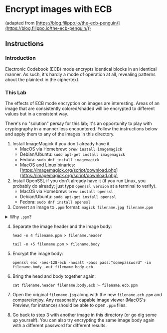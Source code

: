 # Encrypt images with ECB
(adapted from [https://blog.filippo.io/the-ecb-penguin/](https://blog.filippo.io/the-ecb-penguin/))

## Instructions

### Introduction

Electronic Codebook (ECB) mode encrypts identical blocks in an identical manner.  As such, it's hardly a mode of operation at all, revealing patterns about the plaintext in the ciphertext.

### This Lab

The effects of ECB mode encryption on images are interesting.  Areas of an image that are consistently colored/shaded will be encrypted to different values but in a consistent way.


There's no "solution" persay for this lab; it's an opportunity to play with cryptography in a manner less encountered.  Follow the instructions below and apply them to any of the images in this directory.

1. Install ImageMagick if you don't already have it.
   * MacOS via Homebrew: `brew install imagemagick`
   * Debian/Ubuntu: `sudo apt-get install imagemagick`
   * Fedora: `sudo dnf install imagemagick`
   * MacOS and Linux binaries: [https://imagemagick.org/script/download.php](https://imagemagick.org/script/download.php)
2. Install OpenSSL if you don't already have it (if you run Linux, you probably do already; just type `openssl version` at a terminal to verify).
   * MacOS via Homebrew: `brew install openssl`
   * Debian/Ubuntu: `sudo apt-get install openssl`
   * Fedora: `sudo dnf install openssl`
3. Convert an image to `.ppm` format: `magick filename.jpg filename.ppm`

<details>
  <summary>Why <code>.ppm</code>?</summary>
  This is a convenient format because there's no compression and the image header is simple... Why does this matter?  Basically the header provides information about the image, and so when we go to encrypt the image, we only want to encrypt the image body, where the pixel bytes are located.  Encrypting the image header would give us a file that image viewers wouldn't know how to handle, killing all the fun.  Furthermore, `.ppm`'s simple header means that we have a reliable boundary for where the header stops and the image body begins, regardless of image contents.
  </details>

4. Separate the image header and the image body:

   `head -n 4 filename.ppm > filename.header`

   `tail -n +5 filename.ppm > filename.body`

5. Encrypt the image body:

   `openssl enc -aes-128-ecb -nosalt -pass pass:"somepassword" -in filename.body -out filename.body.ecb`
   
6. Bring the head and body together again:

   `cat filename.header filename.body.ecb > filename.ecb.ppm`
   
7. Open the original `filename.jpg` along with the new `filename.ecb.ppm` and compare/enjoy.  Any reasonably capable image viewer (MacOS's Preview, for instance) should be able to open `.ppm` files.

8. Go back to step 3 with another image in this directory (or go dig some up yourself).  You can also try encrypting the same image body again with a different password for different results.


